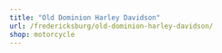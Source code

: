 ```yaml
---
title: "Old Dominion Harley Davidson"
url: /fredericksburg/old-dominion-harley-davidson/
shop: motorcycle
---
```

